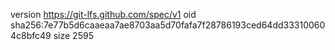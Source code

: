 version https://git-lfs.github.com/spec/v1
oid sha256:7e77b5d6caaeaa7ae8703aa5d70fafa7f28786193ced64dd333100604c8bfc49
size 2595
